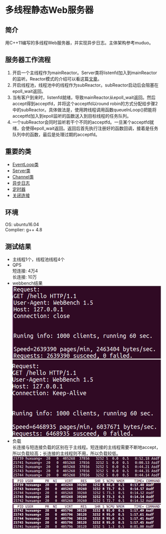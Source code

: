 # 多线程静态Web服务器
## 简介
用C++11编写的多线程Web服务器，并实现异步日志。主体架构参考muduo。
## 服务器工作流程
1. 开启一个主线程作为mainReactor。Server类将listenfd加入到mainReactor的监听。Reactor模式的介绍可以看这篇[文章](https://www.jianshu.com/p/698c984327a8)。
2. 开启线程池，线程池中的线程作为subReactor。subReactor启动后会阻塞在epoll_wait返回。
3. 当有客户到来时，listenfd就绪，导致mainReactor从epoll_wait返回。然后accept得到acceptfd，并将这个acceptfd以round robin的方式分配给步骤2中的subReactor。具体做法是，使用跨线程调用函数queueInLoop()把能将acceptfd加入到epoll监听的函数送入到目标线程的任务队列。
4. 一个subReactor会同时监听若干个不同的acceptfd。一旦某个acceptfd就绪，会使得epoll_wait返回。返回后首先执行注册好的函数回调，接着是任务队列中的函数，最后是处理过期的acceptfd。
## 重要的类
- [EventLoop类](https://github.com/bizvex/Asdf/blob/master/introduction/EventLoop%E7%B1%BB.md)
- [Server类](https://github.com/bizvex/Asdf/blob/master/introduction/Server%E7%B1%BB.md)
- [Channel类](https://github.com/bizvex/Asdf/blob/master/introduction/Channel%E7%B1%BB.md)
- [异步日志](https://github.com/bizvex/Asdf/blob/master/introduction/%E5%BC%82%E6%AD%A5%E6%97%A5%E5%BF%97.md)
- [定时器](https://github.com/bizvex/Asdf/blob/master/introduction/%E5%AE%9A%E6%97%B6%E5%99%A8.md)
- [关闭连接](https://github.com/bizvex/Asdf/blob/master/introduction/%E5%85%B3%E9%97%AD%E8%BF%9E%E6%8E%A5.md)
## 环境
OS: ubuntu16.04  
Complier: g++ 4.8
## 测试结果  
- 主线程1个，线程池线程4个  
- QPS  
  短连接: 4万4    
  长连接: 10万  
- webbench结果  
  ![短连接](https://github.com/bizvex/Asdf/blob/master/introduction/%E7%9F%AD%E8%BF%9E%E6%8E%A5.png "短连接")  
  ![长连接](https://github.com/bizvex/Asdf/blob/master/introduction/%E9%95%BF%E8%BF%9E%E6%8E%A5.png "长连接")  
- 负载  
  长连接与短连接负载的区别在于主线程。短连接的主线程需要不断地accept，所以负载较高；长连接的主线程则不用，所以负载较低。
  ![空闲负载](https://github.com/bizvex/Asdf/blob/master/introduction/%E7%A9%BA%E9%97%B2%E8%B4%9F%E8%BD%BD.png "空闲负载")
  ![短连接负载](https://github.com/bizvex/Asdf/blob/master/introduction/%E7%9F%AD%E8%BF%9E%E6%8E%A5%E8%B4%9F%E8%BD%BD.png "短连接负载")
  ![长连接负载](https://github.com/bizvex/Asdf/blob/master/introduction/%E9%95%BF%E8%BF%9E%E6%8E%A5%E8%B4%9F%E8%BD%BD.png "长连接负载")
